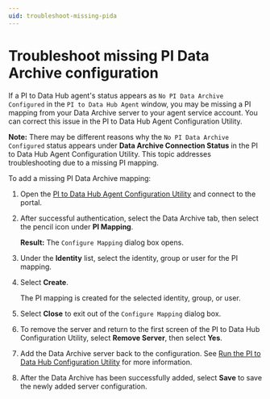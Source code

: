 ```yaml
---
uid: troubleshoot-missing-pida
---
```


# Troubleshoot missing PI Data Archive configuration

If a PI to Data Hub agent's status appears as `No PI Data Archive Configured` in the `PI to Data Hub Agent` window, you may be missing a PI mapping from your Data Archive server to your agent service account. You can correct this issue in the PI to Data Hub Agent Configuration Utility.

**Note:** There may be different reasons why the `No PI Data Archive Configured` status appears under **Data Archive Connection Status** in the PI to Data Hub Agent Configuration Utility. This topic addresses troubleshooting due to a missing PI mapping.

To add a missing PI Data Archive mapping:

1. Open the [PI to Data Hub Agent Configuration Utility](xref:pi-to-ocs-utility) and connect to the portal.

1. After successful authentication, select the Data Archive tab, then select the pencil icon under **PI Mapping**.  

    **Result:** The `Configure Mapping` dialog box opens.

1. Under the **Identity** list, select the identity, group or user for the PI mapping.

1. Select **Create**.

   The PI mapping is created for the selected identity, group, or user.

1. Select **Close** to exit out of the `Configure Mapping` dialog box. 

1. To remove the server and return to the first screen of the PI to Data Hub Configuration Utility, select **Remove Server**, then select **Yes**.

1. Add the Data Archive server back to the configuration. See [Run the PI to Data Hub Configuration Utility](xref:pi-to-ocs-utility) for more information.  

1. After the Data Archive has been successfully added, select **Save** to save the newly added server configuration.
